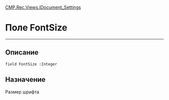 ﻿---
Link: CMP.Rec.Views.IDocument_Settings.@FontSize
---

<!---  Навигация
[Имя проекта](#) :
-->
[CMP.Rec.Views.IDocument_Settings](Default)

# Поле FontSize
---

## Описание

    field FontSize :Integer

<!--
## Аргументы{#Args}

### Аргумент1

Описание аргумента 1
-->

## Назначение

Размер шрифта

<!--
## Пример

    FontSize...
-->

